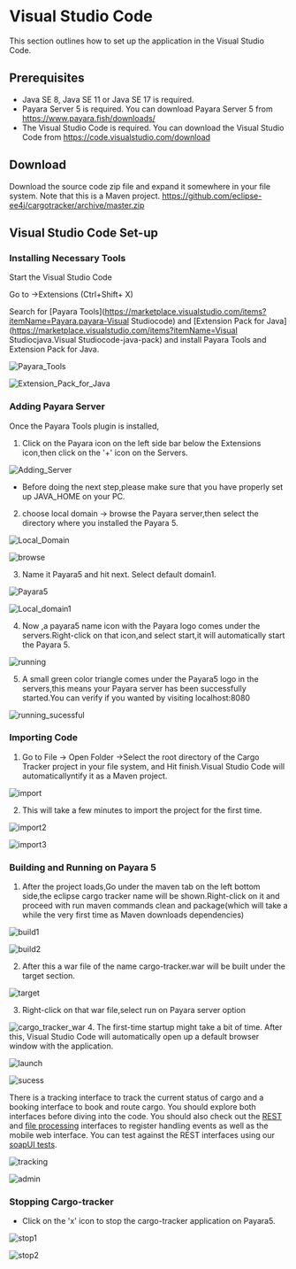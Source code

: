 # Visual Studio Code

This section outlines how to set up the application in the Visual Studio Code.

## Prerequisites

* Java SE 8, Java SE 11 or Java SE 17 is required.
* Payara Server 5 is required. You can download Payara Server 5 from https://www.payara.fish/downloads/ 
* The Visual Studio Code is required. You can download the Visual Studio Code from https://code.visualstudio.com/download

## Download

Download the source code zip file and expand it somewhere in your file system. Note that this is a Maven project. https://github.com/eclipse-ee4j/cargotracker/archive/master.zip

## Visual Studio Code Set-up

### Installing Necessary Tools

Start the Visual Studio Code

Go to ->Extensions (Ctrl+Shift+ X)

Search for [Payara Tools](https://marketplace.visualstudio.com/items?itemName=Payara.payara-Visual Studiocode) and [Extension Pack for Java](https://marketplace.visualstudio.com/items?itemName=Visual Studiocjava.Visual Studiocode-java-pack) and install Payara Tools and Extension Pack for Java.

 ![Payara_Tools](<images/payara_tools.PNG>)

 ![Extension_Pack_for_Java](<images/extension_pack_for_java.PNG>)

### Adding Payara Server

Once the Payara Tools plugin is installed, 
1. Click on the Payara icon on the left side bar below the Extensions icon,then click on the '+' icon on the Servers.

![Adding_Server](<images/adding_payara_server_1.PNG>)

* Before doing the next step,please make sure that you have properly set up JAVA_HOME on your PC.
2. choose local domain -> browse the Payara server,then select the directory where you installed the Payara 5. 

![Local_Domain](<images/Adding_payara_server_2.png>)


![browse](<images/Adding_payara_server_3.png>)

3. Name it Payara5 and hit next. Select default domain1.

![Payara5](<images/Adding_payara_server_4.png>)

![Local_domain1](<images/Adding_payara_server_5.png>)

4. Now ,a payara5 name icon with the Payara logo comes under the servers.Right-click on that icon,and select start,it will automatically start the Payara 5.

![running](<images/Running_payara_server_1.png>)

5. A small green color triangle comes under the Payara5 logo in the servers,this means your Payara server has been successfully started.You can verify if you wanted by visiting localhost:8080

![running_sucessful](<images/Running_payara_server_2.png>)

### Importing Code

1. Go to File -> Open Folder ->Select the root directory of the Cargo Tracker project in your file system, and Hit finish.Visual Studio Code will automaticallyntify it as a Maven project.

![import](<images/importing_cargotracker_1.png>)

2. This will take a few minutes to import the project for the first time.

![import2](<images/importing_cargotracker_2.png>)

![import3](<images/importing_cargotracker_3.png>)

### Building and Running on Payara 5
1. After the project loads,Go under the maven tab on the left bottom side,the eclipse cargo tracker name will be shown.Right-click on it and proceed with run maven commands clean and package(which will take a while the very first time as Maven downloads dependencies)

![build1](<images/building_cargotracker_1.png>)

![build2](<images/building_cargotracker_2.png>)

2. After this a war file of the name cargo-tracker.war will be built under the target section.

![target](<images/deployment_1.png>)

3. Right-click on that war file,select run on Payara server option

![cargo_tracker_war](<images/deployment_2.png>)
4. The first-time startup might take a bit of time. After this, Visual Studio Code will automatically open up a default browser window with the application. 

![launch](<images/deployment_3.png>)

![sucess](<images/sucess_1.png>)

There is a tracking interface to track the current status of cargo and a booking interface to book and route cargo. You should explore both interfaces before diving into the code. You should also check out the [REST](https://github.com/eclipse-ee4j/cargotracker/blob/master/src/main/java/org/eclipse/cargotracker/interfaces/handling/rest/HandlingReportService.java) and [file processing](https://github.com/eclipse-ee4j/cargotracker/blob/master/src/main/java/org/eclipse/cargotracker/interfaces/handling/file/UploadDirectoryScanner.java) interfaces to register handling events as well as the mobile web interface. You can test against the REST interfaces using our [soapUI tests](https://github.com/eclipse-ee4j/cargotracker/tree/master/src/test/soapui).

![tracking](images/tracking.png)

![admin](images/admin.png)

### Stopping Cargo-tracker

* Click on the 'x' icon to stop the cargo-tracker application on Payara5.

![stop1](images/stop1.png)

![stop2](images/stop2.png)

